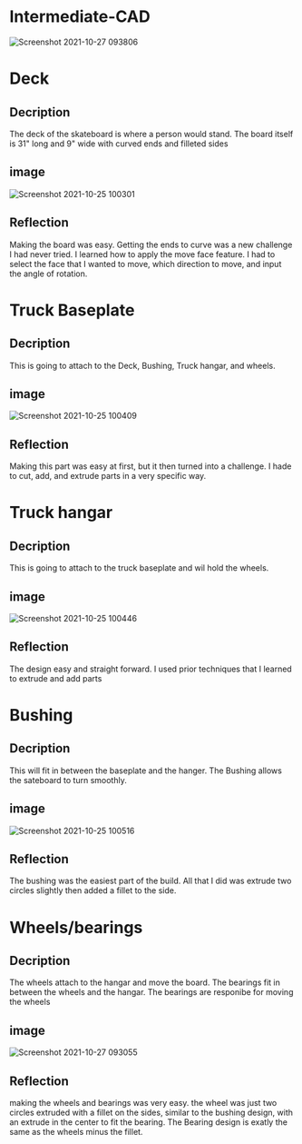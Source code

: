 # Intermediate-CAD
 
 ![Screenshot 2021-10-27 093806](https://user-images.githubusercontent.com/71407132/139076972-ab7bfa57-ce90-43aa-94ad-0c6ceae02f02.png)

 
# Deck

## Decription

The deck of the skateboard is where a person would stand. The board itself is 31" long and 9" wide with curved ends and filleted sides 


## image
 ![Screenshot 2021-10-25 100301](https://user-images.githubusercontent.com/71407132/138710134-f1c2c5a6-f5a9-4212-a62a-0aa68107bee0.png)
## Reflection
Making the board was easy. Getting the ends to curve was a new challenge I had never tried. I learned how to apply the move face feature. I had to select the face that I wanted to move, which direction to move, and input the angle of rotation.

# Truck Baseplate

## Decription
This is going to attach to the Deck, Bushing, Truck hangar, and wheels.

## image
![Screenshot 2021-10-25 100409](https://user-images.githubusercontent.com/71407132/138710343-8c06ab50-40f3-4907-8bbb-97f4c24b43c1.png)

## Reflection
Making this part was easy at first, but it then turned into a challenge. I hade to cut, add, and extrude parts in a very specific way.

# Truck hangar

## Decription
This is going to attach to the truck baseplate and wil hold the wheels. 
## image
![Screenshot 2021-10-25 100446](https://user-images.githubusercontent.com/71407132/138710420-cfcb6105-15d3-49da-a78c-d47ffad57cd9.png)

## Reflection
The design easy and straight forward. I used prior techniques that I learned to extrude and add parts
# Bushing

## Decription
This will fit in between the baseplate and the hanger. The Bushing allows the sateboard to turn smoothly.
## image
![Screenshot 2021-10-25 100516](https://user-images.githubusercontent.com/71407132/138710509-d9fe2891-f296-4297-b161-9e875ae14a2b.png)

## Reflection
The bushing was the easiest part of the build. All that I did was extrude two circles slightly then added a fillet to the side.
# Wheels/bearings

## Decription
The wheels attach to the hangar and move the board. The bearings fit in between the wheels and the hangar. The bearings are responibe for moving the wheels 

## image
![Screenshot 2021-10-27 093055](https://user-images.githubusercontent.com/71407132/139075707-700b6d75-118a-4541-a734-3aa5e358a2c0.png)

## Reflection
making the wheels and bearings was very easy. the wheel was just two circles extruded with a fillet on the sides, similar to the bushing design, with an extrude in the center to fit the bearing. The Bearing design is exatly the same as the wheels minus the fillet.
